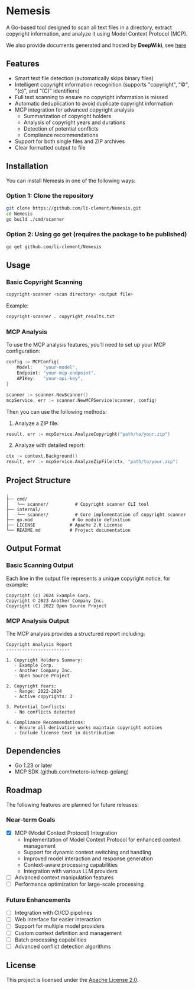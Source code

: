 # Nemesis

A Go-based tool designed to scan all text files in a directory, extract copyright information, and analyze it using Model Context Protocol (MCP).

We also provide documents generated and hosted by **DeepWiki**, see [here](https://deepwiki.com/li-clement/Nemesis)

## Features

- Smart text file detection (automatically skips binary files)
- Intelligent copyright information recognition (supports "copyright", "©", "(c)", and "(C)" identifiers)
- Full text scanning to ensure no copyright information is missed
- Automatic deduplication to avoid duplicate copyright information
- MCP integration for advanced copyright analysis
  - Summarization of copyright holders
  - Analysis of copyright years and durations
  - Detection of potential conflicts
  - Compliance recommendations
- Support for both single files and ZIP archives
- Clear formatted output to file

## Installation

You can install Nemesis in one of the following ways:

### Option 1: Clone the repository

```bash
git clone https://github.com/li-clement/Nemesis.git
cd Nemesis
go build ./cmd/scanner
```

### Option 2: Using go get (requires the package to be published)

```bash
go get github.com/li-clement/Nemesis
```

## Usage

### Basic Copyright Scanning

```bash
copyright-scanner <scan directory> <output file>
```

Example:
```bash
copyright-scanner . copyright_results.txt
```

### MCP Analysis

To use the MCP analysis features, you'll need to set up your MCP configuration:

```go
config := MCPConfig{
    Model:    "your-model",
    Endpoint: "your-mcp-endpoint",
    APIKey:   "your-api-key",
}

scanner := scanner.NewScanner()
mcpService, err := scanner.NewMCPService(scanner, config)
```

Then you can use the following methods:

1. Analyze a ZIP file:
```go
result, err := mcpService.AnalyzeCopyright("path/to/your.zip")
```

2. Analyze with detailed report:
```go
ctx := context.Background()
result, err := mcpService.AnalyzeZipFile(ctx, "path/to/your.zip")
```

## Project Structure

```
.
├── cmd/
│   └── scanner/          # Copyright scanner CLI tool
├── internal/
│   └── scanner/          # Core implementation of copyright scanner
├── go.mod               # Go module definition
├── LICENSE             # Apache 2.0 License
└── README.md           # Project documentation
```

## Output Format

### Basic Scanning Output

Each line in the output file represents a unique copyright notice, for example:

```
Copyright (c) 2024 Example Corp.
Copyright © 2023 Another Company Inc.
Copyright (C) 2022 Open Source Project
```

### MCP Analysis Output

The MCP analysis provides a structured report including:

```
Copyright Analysis Report
------------------------

1. Copyright Holders Summary:
   - Example Corp.
   - Another Company Inc.
   - Open Source Project

2. Copyright Years:
   - Range: 2022-2024
   - Active copyrights: 3

3. Potential Conflicts:
   - No conflicts detected

4. Compliance Recommendations:
   - Ensure all derivative works maintain copyright notices
   - Include license text in distribution
```

## Dependencies

- Go 1.23 or later
- MCP SDK (github.com/metoro-io/mcp-golang)

## Roadmap

The following features are planned for future releases:

### Near-term Goals
- [x] MCP (Model Context Protocol) Integration
  - Implementation of Model Context Protocol for enhanced context management
  - Support for dynamic context switching and handling
  - Improved model interaction and response generation
  - Context-aware processing capabilities
  - Integration with various LLM providers
- [ ] Advanced context manipulation features
- [ ] Performance optimization for large-scale processing

### Future Enhancements
- [ ] Integration with CI/CD pipelines
- [ ] Web interface for easier interaction
- [ ] Support for multiple model providers
- [ ] Custom context definition and management
- [ ] Batch processing capabilities
- [ ] Advanced conflict detection algorithms

## License

This project is licensed under the [Apache License 2.0](LICENSE). 

